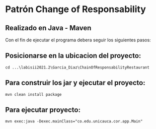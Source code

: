 # Patrón Change of Responsability
## Realizado en Java - Maven

Con el fin de ejecutar el programa debera seguir los siguientes pasos:

## Posicionarse en la ubicacion del proyecto: 
```
cd ...\labisii2021.2\Garcia_Diaz\ChainOfResponsabilityRestaurant
```
## Para construir los jar y ejecutar el proyecto: 
```
mvn clean install package
```
## Para ejecutar proyecto: 
```
mvn exec:java -Dexec.mainClass="co.edu.unicauca.cor.app.Main"
```
